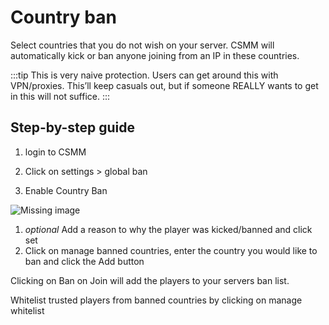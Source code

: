 # Country ban

Select countries that you do not wish on your server. CSMM will automatically kick or ban anyone joining from an IP in these countries.

  
:::tip
 This is very naive protection. Users can get around this with VPN/proxies. This’ll keep casuals out, but if someone REALLY wants to get in this will not suffice.
:::
  

## Step-by-step guide

1.  login to CSMM
2.  Click on settings > global ban 
    
3.  Enable Country Ban

![Missing image](/assets/images/CSMM/countryBan/1114318.png)

1.  *optional* Add a reason to why the player was kicked/banned and click set
2.  Click on manage banned countries, enter the country you would like to ban and click the Add button 
  

Clicking on Ban on Join will add the players to your servers ban list.

Whitelist trusted players from banned countries by clicking on manage whitelist



